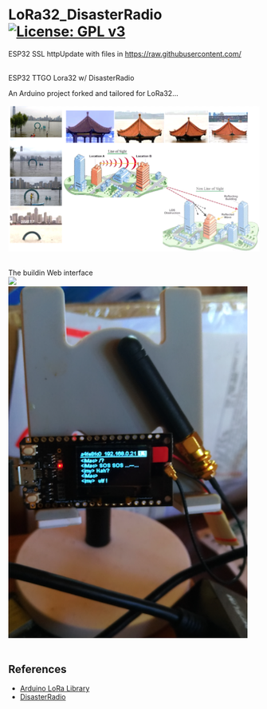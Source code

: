 # LoRa32_DisasterRadio [![License: GPL v3](https://img.shields.io/badge/License-GPLv3-blue.svg)](https://www.gnu.org/licenses/gpl-3.0)<br>
ESP32 SSL httpUpdate with files in https://raw.githubusercontent.com/ <br><br>

ESP32 TTGO Lora32 w/ DisasterRadio


An Arduino project forked and tailored for LoRa32...
<br><br>
<img src="pictures/LoRaUseCases20200715.png" width=720/>
<br><br>

The buildin Web interface <br>
<img src="pictures/DSweb0716.png" width=640/> &nbsp;&nbsp;&nbsp;
<img src="pictures/LoRa32_0715.png" width=480/>
<br><br>

## References
  - [Arduino LoRa Library]()
  - [DisasterRadio](*)
